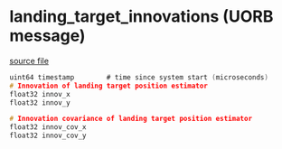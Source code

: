 # landing_target_innovations (UORB message)



[source file](https://github.com/PX4/PX4-Autopilot/blob/release/1.13/msg/landing_target_innovations.msg)

```c
uint64 timestamp        # time since system start (microseconds)
# Innovation of landing target position estimator
float32 innov_x
float32 innov_y

# Innovation covariance of landing target position estimator
float32 innov_cov_x
float32 innov_cov_y

```
